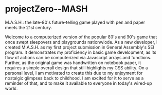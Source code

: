 # projectZero--MASH


M.A.S.H.: the late-80's future-telling game played with pen and paper meets the 21st century.


Welcome to a computerized version of the popular 80's and 90's game that once swept sleepovers and playgrounds nationwiode. As a new developer, I created M.A.S.H. as my first project submission in General Assembly's SEI program. It demonstrates my proficiency in basic game development, as its flow of actions can be computerized via Javascript arrays and functions. Further, as the original game was handwritten on notebook paper, it requires a simple overall design that still highlights my CSS ability. On a personal level, I am motivated to create this due to my enjoyment for nostalgic glimpses back to childhood. I am excited for it to serve as a reminder of that, and to make it available to everyone in today's wired-up world.